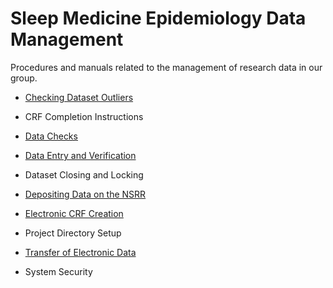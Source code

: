Sleep Medicine Epidemiology Data Management
===============

Procedures and manuals related to the management of research data in our group.

* [Checking Dataset Outliers](checking-dataset-outliers.md)

* CRF Completion Instructions

* [Data Checks](data-checks.md)

* [Data Entry and Verification](data-entry-and-verification.md)

* Dataset Closing and Locking

* [Depositing Data on the NSRR](depositing-data-on-the-nsrr.md)

* [Electronic CRF Creation](electronic-crf-creation.md)

* Project Directory Setup

* [Transfer of Electronic Data](transfer-of-electronic-data.md)

* System Security
